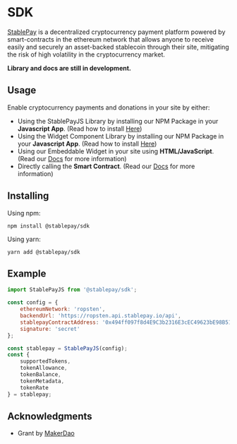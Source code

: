# SDK

[StablePay](https://www.stablepay.io/) is a decentralized cryptocurrency payment platform powered by smart-contracts in the ethereum network that allows anyone to receive easily and securely an asset-backed stablecoin through their site, mitigating the risk of high volatility in the cryptocurrency market.

**Library and docs are still in development.**

## Usage

Enable cryptocurrency payments and donations in your site by either:

-   Using the StablePayJS Library by installing our NPM Package in your **Javascript App**. (Read how to install [Here](https://www.npmjs.com/package/@stablepay/sdk))
-   Using the Widget Component Library by installing our NPM Package in your **Javascript App**. (Read how to install [Here](https://www.npmjs.com/package/@stablepay/widget))
-   Using our Embeddable Widget in your site using **HTML/JavaScript**. (Read our [Docs](https://stablepay.gitbook.io/stablepay/) for more information)
-   Directly calling the **Smart Contract**. (Read our [Docs](https://stablepay.gitbook.io/stablepay/) for more information)

## Installing

Using npm:

```
npm install @stablepay/sdk
```

Using yarn:

```
yarn add @stablepay/sdk
```

## Example

```js
import StablePayJS from '@stablepay/sdk';

const config = {
    ethereumNetwork: 'ropsten',
    backendUrl: 'https://ropsten.api.stablepay.io/api',
    stablepayContractAddress: '0x494ff097f8d4E9C3b2316E3cEC49623bE98B5125',
    signature: 'secret'
};

const stablepay = StablePayJS(config);
const {
    supportedTokens,
    tokenAllowance,
    tokenBalance,
    tokenMetadata,
    tokenRate
} = stablepay;
```

## Acknowledgments

-   Grant by [MakerDao](https://makerdao.com/en/)

